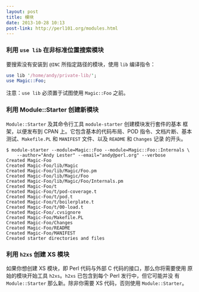 ```yaml
---
layout: post
title: 模块
date: 2013-10-28 10:13
post-link: http://perl101.org/modules.html
---
```


### 利用 `use lib` 在非标准位置搜索模块

要搜索没有安装到 `@INC` 所指定路径的模块，使用 `lib` 编译指令：

```perl
use lib '/home/andy/private-lib/';
use Magic::Foo;
```

注意：`use lib` 必须置于试图使用 `Magic::Foo` 之前。

### 利用 Module::Starter 创建新模块

`Module::Starter` 及其命令行工具 `module-starter` 创建模块发行套件的基本
框架，以便发布到 CPAN 上。它包含基本的代码布局、POD 指令、文档片断、基本
测试、`Makefile.PL` 和 `MANIFEST` 文件、以及 `README` 和 `Changes` 记录
的开头。

```
$ module-starter --module=Magic::Foo --module=Magic::Foo::Internals \
    --author="Andy Lester" --email="andy@perl.org" --verbose
Created Magic-Foo
Created Magic-Foo/lib/Magic
Created Magic-Foo/lib/Magic/Foo.pm
Created Magic-Foo/lib/Magic/Foo
Created Magic-Foo/lib/Magic/Foo/Internals.pm
Created Magic-Foo/t
Created Magic-Foo/t/pod-coverage.t
Created Magic-Foo/t/pod.t
Created Magic-Foo/t/boilerplate.t
Created Magic-Foo/t/00-load.t
Created Magic-Foo/.cvsignore
Created Magic-Foo/Makefile.PL
Created Magic-Foo/Changes
Created Magic-Foo/README
Created Magic-Foo/MANIFEST
Created starter directories and files

```

### 利用 `h2xs` 创建 XS 模块

如果你想创建 XS 模块，即 Perl 代码与外部 C 代码的接口，那么你将需要使用
原始的模块开始工具 `h2xs`。`h2xs` 已包含到每个 Perl 发行中，但它可能并没
有 `Module::Starter` 那么新。除非你需要 XS 代码，否则使用 `Module::Starter`。
